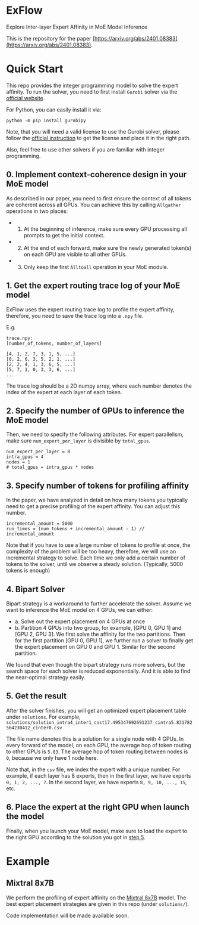 # ExFlow
Explore Inter-layer Expert Affinity in MoE Model Inference

This is the repository for the paper [https://arxiv.org/abs/2401.08383](https://arxiv.org/abs/2401.08383).

# Quick Start

This repo provides the integer programming model to solve the expert affinity. To run the solver, you need to first install `Gurobi` solver via the [official website](https://support.gurobi.com/hc/en-us).

For Python, you can easily install it via:
```
python -m pip install gurobipy
```

Note, that you will need a valid license to use the Gurobi solver, please follow the [official instruction](https://www.gurobi.com/academia/academic-program-and-licenses/) to get the license and place it in the right path.

Also, feel free to use other solvers if you are familiar with integer programming.


## 0. Implement context-coherence design in your MoE model
As described in our paper, you need to first ensure the context of all tokens are coherent across all GPUs. You can achieve this by calling `Allgather` operations in two places:

- 1. At the beginning of inference, make sure every GPU processing all prompts to get the initial context.
- 2. At the end of each forward, make sure the newly generated token(s) on each GPU are visible to all other GPUs.
- 3. Only keep the first `Alltoall` operation in your MoE module.

## 1. Get the expert routing trace log of your MoE model

ExFlow uses the expert routing trace log to profile the expert affinity, therefore, you need to save the trace log into a `.npy` file.

E.g.

```
trace.npy:
[number_of_tokens, number_of_layers]

[4, 1, 2, 7, 3, 1, 5, ...]
[0, 2, 6, 3, 5, 2, 1, ...]
[2, 2, 4, 1, 3, 6, 5, ...]
[5, 7, 1, 0, 3, 3, 6, ...]
...
```

The trace log should be a 2D numpy array, where each number denotes the index of the expert at each layer of each token.

## 2. Specify the number of GPUs to inference the MoE model
Then, we need to specify the following attributes. For expert parallelism, make sure `num_expert_per_layer` is divisible by `total_gpus`.
```
num_expert_per_layer = 8
intra_gpus = 4
nodes = 1
# total_gpus = intra_gpus * nodes
```

## 3. Specify number of tokens for profiling affinity
In the paper, we have analyzed in detail on how many tokens you typically need to get a precise profiling of the expert affinity. You can adjust this number.
```
incremental_amount = 5000
run_times = (num_tokens + incremental_amount - 1) // incremental_amount
```

Note that if you have to use a large number of tokens to profile at once, the complexity of the problem will be too heavy, therefore, we will use an incremental strategy to solve. Each time we only add a certain number of tokens to the solver, until we observe a steady solution. (Typically, 5000 tokens is enough)

## 4. Bipart Solver
Bipart strategy is a workaround to further accelerate the solver. Assume we want to inference the MoE model on 4 GPUs, we can either:

- a. Solve out the expert placement on 4 GPUs at once
- b. Partition 4 GPUs into two group, for example, [GPU 0, GPU 1] and [GPU 2, GPU 3]. We first solve the affinity for the two partitions. Then for the first partition [GPU 0, GPU 1], we further run a solver to finally get the expert placement on GPU 0 and GPU 1. Similar for the second partition. 

We found that even though the bipart strategy runs more solvers, but the search space for each solver is reduced exponentially. And it is able to find the near-optimal strategy easily.

## 5. Get the result
After the solver finishes, you will get an optimized expert placement table under `solutions`. For example, `solutions/solution_intra4_inter1_cost17.495347692691237_cintra5.831782564230412_cinter0.csv`

The file name denotes this is a solution for a single node with 4 GPUs. In every forward of the model, on each GPU, the average hop of token routing to other GPUs is `5.83`. The average hop of token routing between nodes is `0`, because we only have 1 node here.

Note that, in the `csv` file, we index the expert with a unique number. For example, if each layer has 8 experts, then in the first layer, we have experts `0, 1, 2, ..., 7`. In the second layer, we have experts `8, 9, 10, ..., 15`, etc.

## 6. Place the expert at the right GPU when launch the model
Finally, when you launch your MoE model, make sure to load the expert to the right GPU according to the solution you got in [step 5](#5-get-the-result).

# Example

## Mixtral 8x7B
We perform the profiling of expert affinity on the [Mixtral 8x7B](https://mistral.ai/news/mixtral-of-experts/) model. The best expert placement strategies are given in this repo (under `solutions/`).

Code implementation will be made available soon.
